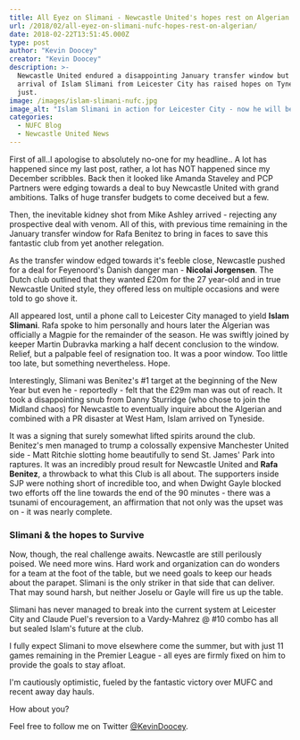 ```yaml
---
title: All Eyez on Slimani - Newcastle United's hopes rest on Algerian
url: /2018/02/all-eyez-on-slimani-nufc-hopes-rest-on-algerian/
date: 2018-02-22T13:51:45.000Z
type: post
author: "Kevin Doocey"
creator: "Kevin Doocey"
description: >-
  Newcastle United endured a disappointing January transfer window but the
  arrival of Islam Slimani from Leicester City has raised hopes on Tyneside,
  just.
image: /images/islam-slimani-nufc.jpg
image_alt: "Islam Slimani in action for Leicester City - now he will be tasked with keeping Newcastle in the Premier League."
categories:
  - NUFC Blog
  - Newcastle United News
---
```

First of all..I apologise to absolutely no-one for my headline.. A lot has happened since my last post, rather, a lot has NOT happened since my December scribbles. Back then it looked like Amanda Staveley and PCP Partners were edging towards a deal to buy Newcastle United with grand ambitions. Talks of huge transfer budgets to come deceived but a few. 

Then, the inevitable kidney shot from Mike Ashley arrived - rejecting any prospective deal with venom. All of this, with previous time remaining in the January transfer window for Rafa Benitez to bring in faces to save this fantastic club from yet another relegation. 

As the transfer window edged towards it's feeble close, Newcastle pushed for a deal for Feyenoord's Danish danger man - **Nicolai Jorgensen**. The Dutch club outlined that they wanted £20m for the 27 year-old and in true Newcastle United style, they offered less on multiple occasions and were told to go shove it. 

All appeared lost, until a phone call to Leicester City managed to yield **Islam Slimani**. Rafa spoke to him personally and hours later the Algerian was officially a Magpie for the remainder of the season. He was swiftly joined by keeper Martin Dubravka marking a half decent conclusion to the window. Relief, but a palpable feel of resignation too. It was a poor window. Too little too late, but something nevertheless. Hope.

Interestingly, Slimani was Benitez's #1 target at the beginning of the New Year but even he - reportedly - felt that the £29m man was out of reach. It took a disappointing snub from Danny Sturridge (who chose to join the Midland chaos) for Newcastle to eventually inquire about the Algerian and combined with a PR disaster at West Ham, Islam arrived on Tyneside. 

It was a signing that surely somewhat lifted spirits around the club. Benitez's men managed to trump a colossally expensive Manchester United side - Matt Ritchie slotting home beautifully to send St. James' Park into raptures. It was an incredibly proud result for Newcastle United and **Rafa Benitez**, a throwback to what this Club is all about. The supporters inside SJP were nothing short of incredible too, and when Dwight Gayle blocked two efforts off the line towards the end of the 90 minutes - there was a tsunami of encouragement, an affirmation that not only was the upset was on - it was nearly complete. 

### Slimani & the hopes to Survive

Now, though, the real challenge awaits. Newcastle are still perilously poised. We need more wins. Hard work and organization can do wonders for a team at the foot of the table, but we need goals to keep our heads about the parapet. Slimani is the only striker in that side that can deliver. That may sound harsh, but neither Joselu or Gayle will fire us up the table.

Slimani has never managed to break into the current system at Leicester City and Claude Puel's reversion to a Vardy-Mahrez @ #10 combo has all but sealed Islam's future at the club. 

I fully expect Slimani to move elsewhere come the summer, but with just 11 games remaining in the Premier League - all eyes are firmly fixed on him to provide the goals to stay afloat. 

I'm cautiously optimistic, fueled by the fantastic victory over MUFC and recent away day hauls. 

How about you? 

Feel free to follow me on Twitter [@KevinDoocey](https://www.twitter.com/KevinDoocey).
